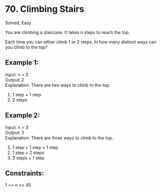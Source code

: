# 70. Climbing Stairs
Solved, Easy

You are climbing a staircase. It takes n steps to reach the top.  

Each time you can either climb 1 or 2 steps. In how many distinct ways can you climb to the top?  

 

Example 1:
---
Input: n = 2  
Output: 2  
Explanation: There are two ways to climb to the top.  
1. 1 step + 1 step  
2. 2 steps
   
Example 2:
---
Input: n = 3  
Output: 3  
Explanation: There are three ways to climb to the top.  
1. 1 step + 1 step + 1 step  
2. 1 step + 2 steps  
3. 2 steps + 1 step  
 

Constraints:
----
1 <= n <= 45
